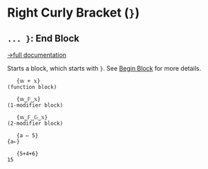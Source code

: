 # Right Curly Bracket (`}`)

## `... }`: End Block
[→full documentation](https://mlochbaum.github.io/BQN/doc/block.html)

Starts a block, which starts with `}`. See [Begin Block](beginblock.md) for more details.

```bqn
   {𝕨 + 𝕩}   
(function block)

   {𝕨‿𝔽‿𝕩}   
(1-modifier block)

   {𝕨‿𝔽‿𝔾‿𝕩} 
(2-modifier block)

   {a ⇐ 5}   
{a⇐}

   {5+4+6}   
15
```
